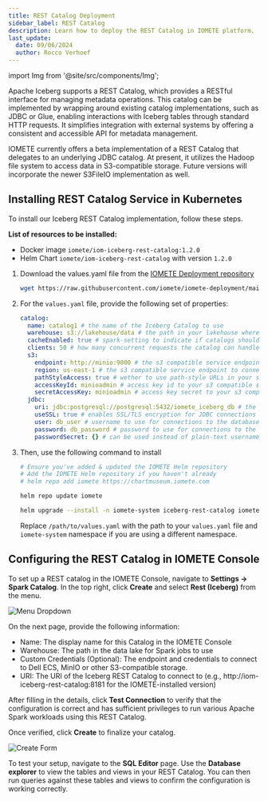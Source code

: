 ```yaml
---
title: REST Catalog Deployment
sidebar_label: REST Catalog
description: Learn how to deploy the REST Catalog in IOMETE platform.
last_update:
  date: 09/06/2024
  author: Rocco Verhoef
---
```


import Img from '@site/src/components/Img';

Apache Iceberg supports a REST Catalog, which provides a RESTful interface for managing metadata operations. This catalog can be implemented by wrapping around existing catalog implementations, such as JDBC or Glue, enabling interactions with Iceberg tables through standard HTTP requests. It simplifies integration with external systems by offering a consistent and accessible API for metadata management.  
  
IOMETE currently offers a beta implementation of a REST Catalog that delegates to an underlying JDBC catalog. At present, it utilizes the Hadoop file system to access data in S3-compatible storage. Future versions will incorporate the newer S3FileIO implementation as well.  

## Installing REST Catalog Service in Kubernetes

To install our Iceberg REST Catalog implementation, follow these steps.  

**List of resources to be installed:**
- Docker image `iomete/iom-iceberg-rest-catalog:1.2.0`
- Helm Chart `iomete/iom-iceberg-rest-catalog` with version `1.2.0`

1. Download the values.yaml file from the [IOMETE Deployment repository](https://github.com/iomete/iomete-deployment)
    ```bash showLineNumbers
    wget https://raw.githubusercontent.com/iomete/iomete-deployment/main/on-prem/helm/iom-iceberg-rest-catalog/values.yaml
    ```

2. For the `values.yaml` file, provide the following set of properties:
    ```yaml showLineNumbers
    catalog:
      name: catalog1 # the name of the Iceberg Catalog to use
      warehouse: s3://lakehouse/data # the path in your lakehouse where you want table metadata for tables in your catalog to be stored
      cacheEnabled: true # spark-setting to indicate if catalogs should be cached or not
      clients: 50 # how many concurrent requests the catalog can handle
      s3:
        endpoint: http://minio:9000 # the s3 compatible service endpoint to connect to
        region: us-east-1 # the s3 compatible service endpoint to connect to
        pathStyleAccess: true # wether to use path-style URLs in your s3 compatible service or not
        accessKeyId: minioadmin # access key id to your s3 compatible service
        secretAccessKey: minioadmin # access key secret to your s3 compatible service
      jdbc:
        uri: jdbc:postgresql://postgresql:5432/iomete_iceberg_db # the jdbc url of your JDBC catalog this REST catalog will wrap around
        useSSL: true # enables SSL/TLS encryption for JDBC connections
        user: db_user # username to use for connections to the database
        password: db_password # password to use for connections to the database
        passwordSecret: {} # can be used instead of plain-text username/pass to get secrets from Kubernetes instead
    ```

3. Then, use the following command to install  
    ```bash showLineNumbers
    # Ensure you've added & updated the IOMETE Helm repository
    # Add the IOMETE Helm repository if you haven't already
    # helm repo add iomete https://chartmuseum.iomete.com

    helm repo update iomete

    helm upgrade --install -n iomete-system iceberg-rest-catalog iomete/iom-iceberg-rest-catalog -f /path/to/values.yaml
    ```
    Replace `/path/to/values.yaml` with the path to your `values.yaml` file and `iomete-system` namespace if you are using a different namespace.


## Configuring the REST Catalog in IOMETE Console

To set up a REST catalog in the IOMETE Console, navigate to **Settings → Spark Catalog**. In the top right, click **Create** and select **Rest (Iceberg)** from the menu.

<Img src="/img/deployment/rest-catalog/menu-dropdown.png" alt="Menu Dropdown"/>

On the next page, provide the following information:

- Name: The display name for this Catalog in the IOMETE Console
- Warehouse: The path in the data lake for Spark jobs to use
- Custom Credentials (Optional): The endpoint and credentials to connect to Dell ECS, MinIO or other S3-compatible storage.
- URI: The URI of the Iceberg REST Catalog to connect to (e.g., http://iom-iceberg-rest-catalog:8181 for the IOMETE-installed version)

After filling in the details, click **Test Connection** to verify that the configuration is correct and has sufficient privileges to run various Apache Spark workloads using this REST Catalog.

Once verified, click **Create** to finalize your catalog.

<Img src="/img/deployment/rest-catalog/rest-catalog-form.png" alt="Create Form"/>

To test your setup, navigate to the **SQL Editor** page. Use the **Database explorer** to view the tables and views in your REST Catalog. You can then run queries against these tables and views to confirm the configuration is working correctly.
